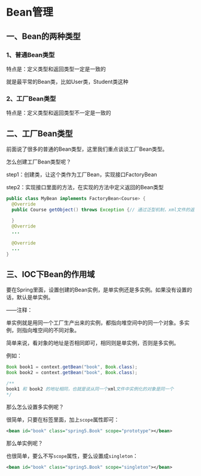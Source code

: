 # Bean管理

## 一、Bean的两种类型

### 1、普通Bean类型

特点是：定义类型和返回类型一定是一致的

就是最平常的Bean类，比如User类，Student类这种

### 2、工厂Bean类型

特点是：定义类型和返回类型不一定是一致的

## 二、工厂Bean类型

前面说了很多的普通的Bean类型，这里我们重点谈谈工厂Bean类型。

怎么创建工厂Bean类型呢？

step1：创建类，让这个类作为工厂Bean，实现接口FactoryBean

step2：实现接口里面的方法，在实现的方法中定义返回的Bean类型

```java
public class MyBean implements FactoryBean<Course> {
  @Override
  public Course getObject() throws Exception {// 通过泛型机制，xml文件的返回类型就不是MyBean，而是Course类
    
  }
  @Override
  ...
    
  @Override
  ...
}
```

## 三、IOC下Bean的作用域

要在Spring里面，设置创建的Bean实例，是单实例还是多实例。如果没有设置的话，默认是单实例。

——注释：

单实例就是用同一个工厂<bean>生产出来的实例，都指向堆空间中的同一个对象。多实例，则指向堆空间的不同对象。

简单来说，看对象的地址是否相同即可，相同则是单实例，否则是多实例。

例如：

```java
Book book1 = context.getBean("book", Book.class);
Book book2 = context.getBean("book", Book.class);

/**
book1 和 book2 的地址相同，也就是说从同一个xml文件中实例化的对象是同一个
*/
```

那么怎么设置多实例呢？

很简单，只要在<bean>标签里面，加上`scope`属性即可：

```xml
<bean id="book" class="spring5.Book" scope="prototype"></bean>
```

那么单实例呢？

也很简单，要么不写`scope`属性，要么设置成`singleton`：

```xml
<bean id="book" class="spring5.Book" scope="singleton"></bean>
```



